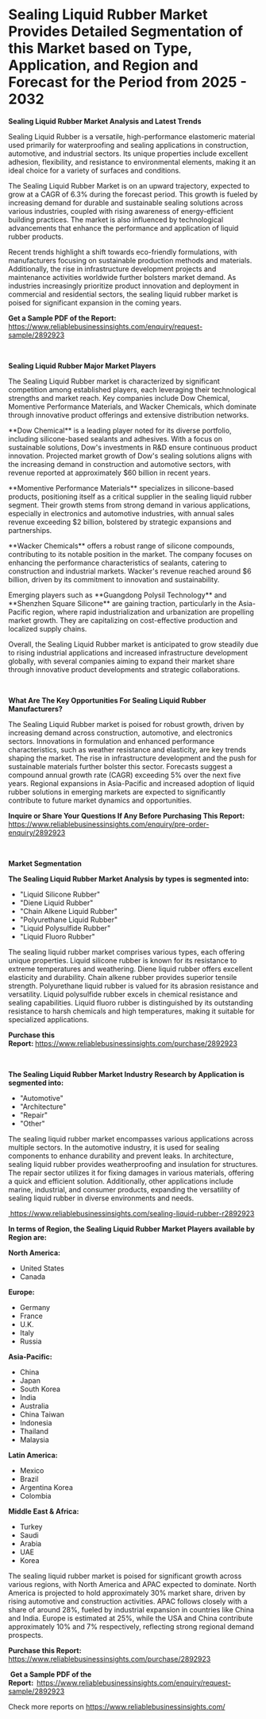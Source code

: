 <p><h1>Sealing Liquid Rubber Market Provides Detailed Segmentation of this Market based on Type, Application, and Region and Forecast for the Period from 2025 - 2032</h1></p><p><strong>Sealing Liquid Rubber Market Analysis and Latest Trends</strong></p>
<p><p>Sealing Liquid Rubber is a versatile, high-performance elastomeric material used primarily for waterproofing and sealing applications in construction, automotive, and industrial sectors. Its unique properties include excellent adhesion, flexibility, and resistance to environmental elements, making it an ideal choice for a variety of surfaces and conditions. </p><p>The Sealing Liquid Rubber Market is on an upward trajectory, expected to grow at a CAGR of 6.3% during the forecast period. This growth is fueled by increasing demand for durable and sustainable sealing solutions across various industries, coupled with rising awareness of energy-efficient building practices. The market is also influenced by technological advancements that enhance the performance and application of liquid rubber products. </p><p>Recent trends highlight a shift towards eco-friendly formulations, with manufacturers focusing on sustainable production methods and materials. Additionally, the rise in infrastructure development projects and maintenance activities worldwide further bolsters market demand. As industries increasingly prioritize product innovation and deployment in commercial and residential sectors, the sealing liquid rubber market is poised for significant expansion in the coming years.</p></p>
<p><strong>Get a Sample PDF of the Report:&nbsp;</strong> <a href="https://www.reliablebusinessinsights.com/enquiry/request-sample/2892923?utm_campaign=2789&utm_medium=2&utm_source=Github&utm_content=ia&utm_term=15032025&utm_id=sealing-liquid-rubber">https://www.reliablebusinessinsights.com/enquiry/request-sample/2892923</a></p>
<p>&nbsp;</p>
<p><strong>Sealing Liquid Rubber Major Market Players</strong></p>
<p><p>The Sealing Liquid Rubber market is characterized by significant competition among established players, each leveraging their technological strengths and market reach. Key companies include Dow Chemical, Momentive Performance Materials, and Wacker Chemicals, which dominate through innovative product offerings and extensive distribution networks.</p><p>**Dow Chemical** is a leading player noted for its diverse portfolio, including silicone-based sealants and adhesives. With a focus on sustainable solutions, Dow's investments in R&D ensure continuous product innovation. Projected market growth of Dow's sealing solutions aligns with the increasing demand in construction and automotive sectors, with revenue reported at approximately $60 billion in recent years.</p><p>**Momentive Performance Materials** specializes in silicone-based products, positioning itself as a critical supplier in the sealing liquid rubber segment. Their growth stems from strong demand in various applications, especially in electronics and automotive industries, with annual sales revenue exceeding $2 billion, bolstered by strategic expansions and partnerships.</p><p>**Wacker Chemicals** offers a robust range of silicone compounds, contributing to its notable position in the market. The company focuses on enhancing the performance characteristics of sealants, catering to construction and industrial markets. Wacker's revenue reached around $6 billion, driven by its commitment to innovation and sustainability.</p><p>Emerging players such as **Guangdong Polysil Technology** and **Shenzhen Square Silicone** are gaining traction, particularly in the Asia-Pacific region, where rapid industrialization and urbanization are propelling market growth. They are capitalizing on cost-effective production and localized supply chains.</p><p>Overall, the Sealing Liquid Rubber market is anticipated to grow steadily due to rising industrial applications and increased infrastructure development globally, with several companies aiming to expand their market share through innovative product developments and strategic collaborations.</p></p>
<p>&nbsp;</p>
<p><strong>What Are The Key Opportunities For Sealing Liquid Rubber Manufacturers?</strong></p>
<p><p>The Sealing Liquid Rubber market is poised for robust growth, driven by increasing demand across construction, automotive, and electronics sectors. Innovations in formulation and enhanced performance characteristics, such as weather resistance and elasticity, are key trends shaping the market. The rise in infrastructure development and the push for sustainable materials further bolster this sector. Forecasts suggest a compound annual growth rate (CAGR) exceeding 5% over the next five years. Regional expansions in Asia-Pacific and increased adoption of liquid rubber solutions in emerging markets are expected to significantly contribute to future market dynamics and opportunities.</p></p>
<p><strong>Inquire or Share Your Questions If Any Before Purchasing This Report:</strong> <a href="https://www.reliablebusinessinsights.com/enquiry/pre-order-enquiry/2892923?utm_campaign=2789&utm_medium=2&utm_source=Github&utm_content=ia&utm_term=15032025&utm_id=sealing-liquid-rubber">https://www.reliablebusinessinsights.com/enquiry/pre-order-enquiry/2892923</a></p>
<p>&nbsp;</p>
<p><strong>Market Segmentation</strong></p>
<p><strong>The Sealing Liquid Rubber Market Analysis by types is segmented into:</strong></p>
<p><ul><li>"Liquid Silicone Rubber"</li><li>"Diene Liquid Rubber"</li><li>"Chain Alkene Liquid Rubber"</li><li>"Polyurethane Liquid Rubber"</li><li>"Liquid Polysulfide Rubber"</li><li>"Liquid Fluoro Rubber"</li></ul></p>
<p><p>The sealing liquid rubber market comprises various types, each offering unique properties. Liquid silicone rubber is known for its resistance to extreme temperatures and weathering. Diene liquid rubber offers excellent elasticity and durability. Chain alkene rubber provides superior tensile strength. Polyurethane liquid rubber is valued for its abrasion resistance and versatility. Liquid polysulfide rubber excels in chemical resistance and sealing capabilities. Liquid fluoro rubber is distinguished by its outstanding resistance to harsh chemicals and high temperatures, making it suitable for specialized applications.</p></p>
<p><strong>Purchase this Report:&nbsp;</strong><a href="https://www.reliablebusinessinsights.com/purchase/2892923?utm_campaign=2789&utm_medium=2&utm_source=Github&utm_content=ia&utm_term=15032025&utm_id=sealing-liquid-rubber">https://www.reliablebusinessinsights.com/purchase/2892923</a></p>
<p>&nbsp;</p>
<p><strong>The Sealing Liquid Rubber Market Industry Research by Application is segmented into:</strong></p>
<p><ul><li>"Automotive"</li><li>"Architecture"</li><li>"Repair"</li><li>"Other"</li></ul></p>
<p><p>The sealing liquid rubber market encompasses various applications across multiple sectors. In the automotive industry, it is used for sealing components to enhance durability and prevent leaks. In architecture, sealing liquid rubber provides weatherproofing and insulation for structures. The repair sector utilizes it for fixing damages in various materials, offering a quick and efficient solution. Additionally, other applications include marine, industrial, and consumer products, expanding the versatility of sealing liquid rubber in diverse environments and needs.</p></p>
<p><a href="https://www.reliablebusinessinsights.com/sealing-liquid-rubber-r2892923?utm_campaign=2789&utm_medium=2&utm_source=Github&utm_content=ia&utm_term=15032025&utm_id=sealing-liquid-rubber">&nbsp;https://www.reliablebusinessinsights.com/sealing-liquid-rubber-r2892923</a></p>
<p><strong>In terms of Region, the Sealing Liquid Rubber Market Players available by Region are:</strong></p>
<p>
    <p> <strong> North America: </strong>
        <ul>
            <li>United States</li>
            <li>Canada</li>
        </ul>
        </p> 
    <p> <strong> Europe: </strong>
        <ul>
            <li>Germany</li>
            <li>France</li>
            <li>U.K.</li>
            <li>Italy</li>
            <li>Russia</li>
        </ul>
        </p> 
    <p> <strong> Asia-Pacific: </strong>
        <ul>
            <li>China</li>
            <li>Japan</li>
            <li>South Korea</li>
            <li>India</li>
            <li>Australia</li>
            <li>China Taiwan</li>
            <li>Indonesia</li>
            <li>Thailand</li>
            <li>Malaysia</li>
        </ul>
        </p> 
    <p> <strong> Latin America: </strong>
        <ul>
            <li>Mexico</li>
            <li>Brazil</li>
            <li>Argentina Korea</li>
            <li>Colombia</li>
        </ul>
        </p> 
    <p> <strong> Middle East & Africa: </strong>
        <ul>
            <li>Turkey</li>
            <li>Saudi</li>
            <li>Arabia</li>
            <li>UAE</li>
            <li>Korea</li>
        </ul>
    </p>
    </p>
<p><p>The sealing liquid rubber market is poised for significant growth across various regions, with North America and APAC expected to dominate. North America is projected to hold approximately 30% market share, driven by rising automotive and construction activities. APAC follows closely with a share of around 28%, fueled by industrial expansion in countries like China and India. Europe is estimated at 25%, while the USA and China contribute approximately 10% and 7% respectively, reflecting strong regional demand prospects.</p></p>
<p><strong>Purchase this Report: </strong><a href="https://www.reliablebusinessinsights.com/purchase/2892923?utm_campaign=2789&utm_medium=2&utm_source=Github&utm_content=ia&utm_term=15032025&utm_id=sealing-liquid-rubber">https://www.reliablebusinessinsights.com/purchase/2892923</a></p>
<p>&nbsp;<strong>Get a Sample PDF of the Report:&nbsp;&nbsp;</strong><a href="https://www.reliablebusinessinsights.com/enquiry/request-sample/2892923?utm_campaign=2789&utm_medium=2&utm_source=Github&utm_content=ia&utm_term=15032025&utm_id=sealing-liquid-rubber">https://www.reliablebusinessinsights.com/enquiry/request-sample/2892923</a></p>
<p><strong></strong></p>
<p>Check more reports on <a href="https://www.reliablebusinessinsights.com/?utm_campaign=2789&utm_medium=2&utm_source=Github&utm_content=ia&utm_term=15032025&utm_id=sealing-liquid-rubber">https://www.reliablebusinessinsights.com/</a></p>